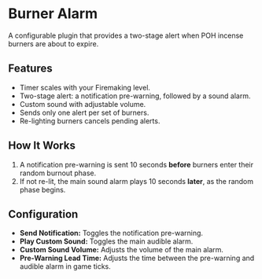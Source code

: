 # Burner Alarm

A configurable plugin that provides a two-stage alert when POH incense burners are about to expire.

## Features

* Timer scales with your Firemaking level.
* Two-stage alert: a notification pre-warning, followed by a sound alarm.
* Custom sound with adjustable volume.
* Sends only one alert per set of burners.
* Re-lighting burners cancels pending alerts.

## How It Works

1.  A notification pre-warning is sent 10 seconds **before** burners enter their random burnout phase.
2.  If not re-lit, the main sound alarm plays 10 seconds **later**, as the random phase begins.

## Configuration

* **Send Notification:** Toggles the notification pre-warning.
* **Play Custom Sound:** Toggles the main audible alarm.
* **Custom Sound Volume:** Adjusts the volume of the main alarm.
* **Pre-Warning Lead Time:** Adjusts the time between the pre-warning and audible alarm in game ticks.